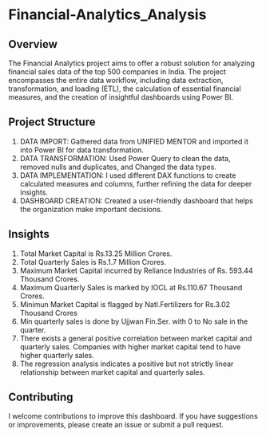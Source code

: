 # Financial-Analytics_Analysis
## Overview
The Financial Analytics project aims to offer a robust solution for analyzing financial sales data of the top 500 companies in India.
The project encompasses the entire data workflow, including data extraction, transformation, and loading (ETL), the calculation of essential financial measures, and the creation of insightful dashboards using Power BI.

## Project Structure
1. DATA IMPORT: Gathered data from UNIFIED MENTOR and imported it into Power BI for data transformation.
2. DATA TRANSFORMATION: Used Power Query to clean the data, removed nulls and duplicates, and Changed the data types.
3. DATA IMPLEMENTATION: I used different DAX functions to create calculated measures and columns, further refining the data for deeper insights.
4. DASHBOARD CREATION: Created a user-friendly dashboard that helps the organization make important decisions.

## Insights
1. Total Market Capital is Rs.13.25 Million Crores.
2. Total Quarterly Sales  is Rs.1.7 Million Crores.
3. Maximum Market Capital incurred by Reliance Industries of Rs. 593.44 Thousand Crores.
4. Maximum Quarterly Sales is marked by IOCL at Rs.110.67 Thousand Crores.
5. Minimun Market Capital is flagged by Natl.Fertilizers for Rs.3.02 Thousand Crores
6. Min quarterly sales is done by Ujjwan Fin.Ser. with 0 to No sale in the quarter.
7. There exists a general positive correlation between market capital and quarterly sales. Companies with higher market capital tend to have higher quarterly sales.
8. The regression analysis indicates a positive but not strictly linear relationship between market capital and quarterly sales. 

## Contributing
I welcome contributions to improve this dashboard. If you have suggestions or improvements, please create an issue or submit a pull request.
